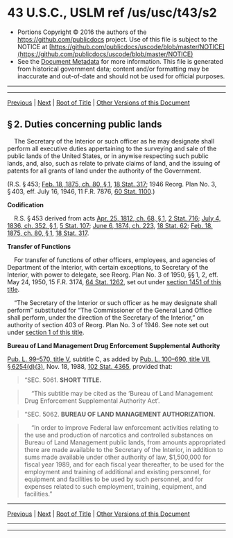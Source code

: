 ---
---

# 43 U.S.C., USLM ref /us/usc/t43/s2

* Portions Copyright © 2016 the authors of the https://github.com/publicdocs project.
  Use of this file is subject to the NOTICE at [https://github.com/publicdocs/uscode/blob/master/NOTICE](https://github.com/publicdocs/uscode/blob/master/NOTICE)
* See the [Document Metadata](././../../../..//README.md) for more information.
  This file is generated from historical government data; content and/or formatting may be inaccurate and out-of-date and should not be used for official purposes.

----------
----------

[Previous](./../../../..//us/usc/t43/ch1/m__us_usc_t43_s1.md) | [Next](./../../../..//us/usc/t43/ch1/m__us_usc_t43_s3.md) | [Root of Title](./../../../../) | [Other Versions of this Document](https://publicdocs.github.io/go/links?ns=uslm&ref=%2Fus%2Fusc%2Ft43%2Fs2)

## § 2. Duties concerning public lands

    The Secretary of the Interior or such officer as he may designate shall perform all executive duties appertaining to the surveying and sale of the public lands of the United States, or in anywise respecting such public lands, and, also, such as relate to private claims of land, and the issuing of patents for all grants of land under the authority of the Government.

(R.S. § 453; [Feb. 18, 1875, ch. 80, § 1][/us/act/1875-02-18/ch80/s1], [18 Stat. 317][/us/stat/18/317]; 1946 Reorg. Plan No. 3, § 403, eff. July 16, 1946, 11 F.R. 7876, [60 Stat. 1100][/us/stat/60/1100].)

 __Codification__ 

    R.S. § 453 derived from acts [Apr. 25, 1812, ch. 68, § 1][/us/act/1812-04-25/ch68/s1], [2 Stat. 716][/us/stat/2/716]; [July 4, 1836, ch. 352, § 1][/us/act/1836-07-04/ch352/s1], [5 Stat. 107][/us/stat/5/107]; [June 6, 1874, ch. 223][/us/act/1874-06-06/ch223], [18 Stat. 62][/us/stat/18/62]; [Feb. 18, 1875, ch. 80, § 1][/us/act/1875-02-18/ch80/s1], [18 Stat. 317][/us/stat/18/317].

 __Transfer of Functions__ 

    For transfer of functions of other officers, employees, and agencies of Department of the Interior, with certain exceptions, to Secretary of the Interior, with power to delegate, see Reorg. Plan No. 3 of 1950, §§ 1, 2, eff. May 24, 1950, 15 F.R. 3174, [64 Stat. 1262][/us/stat/64/1262], set out under [section 1451 of this title][/us/usc/t43/s1451].

    “The Secretary of the Interior or such officer as he may designate shall perform” substituted for “The Commissioner of the General Land Office shall perform, under the direction of the Secretary of the Interior,” on authority of section 403 of Reorg. Plan No. 3 of 1946. See note set out under [section 1 of this title][/us/usc/t43/s1].

 __Bureau of Land Management Drug Enforcement Supplemental Authority__ 

[Pub. L. 99–570, title V][/us/pl/99/570], subtitle C, as added by [Pub. L. 100–690, title VII, § 6254(d)(3)][/us/pl/100/690/s6254/d/3], Nov. 18, 1988, [102 Stat. 4365][/us/stat/102/4365], provided that:

> “SEC. 5061. __SHORT TITLE.__ 

>     “This subtitle may be cited as the ‘Bureau of Land Management Drug Enforcement Supplemental Authority Act’.

> “SEC. 5062. __BUREAU OF LAND MANAGEMENT AUTHORIZATION.__ 

>     “In order to improve Federal law enforcement activities relating to the use and production of narcotics and controlled substances on Bureau of Land Management public lands, from amounts appropriated there are made available to the Secretary of the Interior, in addition to sums made available under other authority of law, $1,500,000 for fiscal year 1989, and for each fiscal year thereafter, to be used for the employment and training of additional and existing personnel, for equipment and facilities to be used by such personnel, and for expenses related to such employment, training, equipment, and facilities.”

----------

[Previous](./../../../..//us/usc/t43/ch1/m__us_usc_t43_s1.md) | [Next](./../../../..//us/usc/t43/ch1/m__us_usc_t43_s3.md) | [Root of Title](./../../../../) | [Other Versions of this Document](https://publicdocs.github.io/go/links?ns=uslm&ref=%2Fus%2Fusc%2Ft43%2Fs2)

----------
----------

[/us/act/1875-02-18/ch80/s1]: https://publicdocs.github.io/go/links?ns=uslm&ref=%2Fus%2Fact%2F1875-02-18%2Fch80%2Fs1
[/us/stat/18/317]: https://publicdocs.github.io/go/links?ns=uslm&ref=%2Fus%2Fstat%2F18%2F317
[/us/stat/60/1100]: https://publicdocs.github.io/go/links?ns=uslm&ref=%2Fus%2Fstat%2F60%2F1100
[/us/act/1812-04-25/ch68/s1]: https://publicdocs.github.io/go/links?ns=uslm&ref=%2Fus%2Fact%2F1812-04-25%2Fch68%2Fs1
[/us/stat/2/716]: https://publicdocs.github.io/go/links?ns=uslm&ref=%2Fus%2Fstat%2F2%2F716
[/us/act/1836-07-04/ch352/s1]: https://publicdocs.github.io/go/links?ns=uslm&ref=%2Fus%2Fact%2F1836-07-04%2Fch352%2Fs1
[/us/stat/5/107]: https://publicdocs.github.io/go/links?ns=uslm&ref=%2Fus%2Fstat%2F5%2F107
[/us/act/1874-06-06/ch223]: https://publicdocs.github.io/go/links?ns=uslm&ref=%2Fus%2Fact%2F1874-06-06%2Fch223
[/us/stat/18/62]: https://publicdocs.github.io/go/links?ns=uslm&ref=%2Fus%2Fstat%2F18%2F62
[/us/act/1875-02-18/ch80/s1]: https://publicdocs.github.io/go/links?ns=uslm&ref=%2Fus%2Fact%2F1875-02-18%2Fch80%2Fs1
[/us/stat/18/317]: https://publicdocs.github.io/go/links?ns=uslm&ref=%2Fus%2Fstat%2F18%2F317
[/us/stat/64/1262]: https://publicdocs.github.io/go/links?ns=uslm&ref=%2Fus%2Fstat%2F64%2F1262
[/us/usc/t43/s1451]: https://publicdocs.github.io/go/links?ns=uslm&ref=%2Fus%2Fusc%2Ft43%2Fs1451
[/us/usc/t43/s1]: https://publicdocs.github.io/go/links?ns=uslm&ref=%2Fus%2Fusc%2Ft43%2Fs1
[/us/pl/99/570]: https://publicdocs.github.io/go/links?ns=uslm&ref=%2Fus%2Fpl%2F99%2F570
[/us/pl/100/690/s6254/d/3]: https://publicdocs.github.io/go/links?ns=uslm&ref=%2Fus%2Fpl%2F100%2F690%2Fs6254%2Fd%2F3
[/us/stat/102/4365]: https://publicdocs.github.io/go/links?ns=uslm&ref=%2Fus%2Fstat%2F102%2F4365


